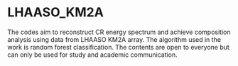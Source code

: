 # LHAASO_KM2A
The codes aim to reconstruct CR energy spectrum and achieve composition analysis using data from LHAASO KM2A array. The algorithm used in the work is random forest classification. The contents are open to everyone but can only be used for study and academic communication. 
